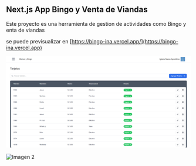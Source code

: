## Next.js App Bingo y Venta de Viandas

Este proyecto es una herramienta de gestion de actividades como Bingo y enta de viandas

se puede previsualizar en [https://bingo-ina.vercel.app/](https://bingo-ina.vercel.app)

<!-- For more information, see the [course curriculum](https://nextjs.org/learn) on the Next.js Website. -->

![Imagen 1](public/preview/desktop_1.png)

![Imagen 2](preview/desktop_2.png)
